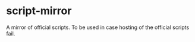 # script-mirror
A mirror of official scripts. To be used in case hosting of the official scripts fail.
